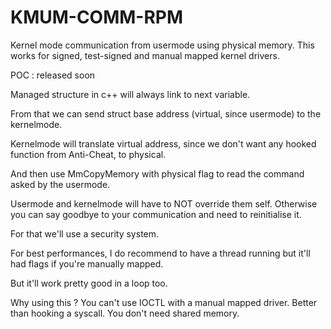 # KMUM-COMM-RPM
Kernel mode communication from usermode using physical memory.
This works for signed, test-signed and manual mapped kernel drivers.

POC : released soon

Managed structure in c++ will always link to next variable.

From that we can send struct base address (virtual, since usermode) to the kernelmode.

Kernelmode will translate virtual address, since we don't want any hooked function from Anti-Cheat, to physical.

And then use MmCopyMemory with physical flag to read the command asked by the usermode.


Usermode and kernelmode will have to NOT override them self. Otherwise you can say goodbye to your communication and need to reinitialise it.

For that we'll use a security system.


For best performances, I do recommend to have a thread running but it'll had flags if you're manually mapped.

But it'll work pretty good in a loop too.


Why using this ?
You can't use IOCTL with a manual mapped driver.
Better than hooking a syscall.
You don't need shared memory.
